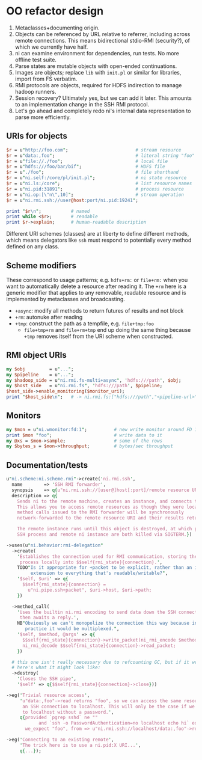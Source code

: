 # OO refactor design
1. Metaclasses+documenting origin.
2. Objects can be referenced by URL relative to referrer, including across
   remote connections. This means bidirectional stdio-RMI (security?), of which
   we currently have half.
3. ni can examine environment for dependencies, run tests. No more offline
   test suite.
4. Parse states are mutable objects with open-ended continuations.
5. Images are objects; replace `lib` with `init.pl` or similar for libraries,
   import from FS verbatim.
6. RMI protocols are objects, required for HDFS indirection to manage hadoop
   runners.
7. Session recovery? Ultimately yes, but we can add it later. This amounts to
   an implementation change in the SSH RMI protocol.
8. Let's go ahead and completely redo ni's internal data representation to
   parse more efficiently.

## URIs for objects
```pl
$r = u"http://foo.com";                         # stream resource
$r = u"data:,foo";                              # literal string "foo"
$r = u"file://./foo";                           # local file
$r = u"hdfs:///foo/bar/bif";                    # HDFS file
$r = u"./foo";                                  # file shorthand
$r = u"ni.self:/core/pl/init.pl";               # ni state resource
$r = u"ni.ls:/core";                            # list resource names
$r = u"ni.pid:31891";                           # process resource
$r = u"ni.op:[\"n\",10]";                       # stream operation
$r = u"ni.rmi.ssh://user@host:port/ni.pid:19241";

print "$r\n";           # named
print while <$r>;       # readable
print $r->explain;      # human-readable description
```

Different URI schemes (classes) are at liberty to define different methods,
which means delegators like `ssh` must respond to potentially every method
defined on any class.

## Scheme modifiers
These correspond to usage patterns; e.g. `hdfs+rm:` or `file+rm:` when you want
to automatically delete a resource after reading it. The `+rm` here is a
generic modifier that applies to any removable, readable resource and is
implemented by metaclasses and broadcasting.

- `+async`: modify all methods to return futures of results and not block
- `+rm`: autonuke after reading
- `+tmp`: construct the path as a tempfile, e.g. `file+tmp:foo`
  - `file+tmp+rm` and `file+rm+tmp` end up doing the same thing because `+tmp`
    removes itself from the URI scheme when constructed.

## RMI object URIs
```pl
my $obj         = u"...";
my $pipeline    = u"...";
my $hadoop_side = u"ni.rmi.fs-multi+async", 'hdfs:///path', $obj;
my $host_side   = u"ni.rmi.fs", 'hdfs:///path', $pipeline;
$host_side->enable_monitoring($monitor_uri);
print "$host_side\n";   # -> ni.rmi.fs:["hdfs:///path","<pipeline-url>"]
```

## Monitors
```pl
my $mon = u"ni.wmonitor:fd:1";          # new write monitor around FD 1
print $mon "foo";                       # write data to it
my @xs = $mon->sample;                  # some of the rows
my $bytes_s = $mon->throughput;         # bytes/sec throughput
```

## Documentation/tests
```pl
u"ni.scheme:ni.scheme.rmi"->create('ni.rmi.ssh',
  name        => 'SSH RMI forwarder',
  synopsis    => q{u"ni.rmi.ssh://[user@]host[:port]/remote resource URI"},
  description => q{
    Sends ni to the remote machine, creates an instance, and connects to it.
    This allows you to access remote resources as though they were local; all
    method calls issued to the RMI forwarder will be synchronously
    network-forwarded to the remote resource URI and their results returned.

    The remote instance runs until this object is destroyed, at which point the
    SSH process and remote ni instance are both killed via SIGTERM.})

->uses(u"ni.behavior:rmi-delegation"
  ->create(
    'Establishes the connection used for RMI communication, storing the
     process locally into $$self{rmi_state}{connection}.',
    TODO"Is it appropriate for +packet to be explicit, rather than an implicit
         extension to everything that's readable/writable?",
    '$self, $uri' => q{
      $$self{rmi_state}{connection} =
        u"ni.pipe.ssh+packet", $uri->host, $uri->path;
    })

  ->method_call(
    'Uses the builtin ni.rmi encoding to send data down the SSH connection,
     then awaits a reply.',
    NB"Obviously we can't monopolize the connection this way because in
       practice it would be multiplexed.",
    '$self, $method, @args' => q{
      $$self{rmi_state}{connection}->write_packet(ni_rmi_encode $method, @args);
      ni_rmi_decode $$self{rmi_state}{connection}->read_packet;
    })

  # this one isn't really necessary due to refcounting GC, but if it were,
  # here's what it might look like:
  ->destroy(
    'Closes the SSH pipe',
    '$self' => q{$$self{rmi_state}{connection}->close}))

->eg('Trivial resource access',
     'u"data:,foo"->read returns "foo", so we can access the same resource over
      an SSH connection to localhost. This will only be the case if we can ssh
      to localhost without a password.',
     q{provided `pgrep sshd` ne ""
            and `ssh -o PasswordAuthentication=no localhost echo hi` eq "hi\n",
       we_expect "foo", from => u"ni.rmi.ssh://localhost/data:,foo"->read})

->eg('Connecting to an existing remote',
     'The trick here is to use a ni.pid:X URI...',
     q{...});
```
